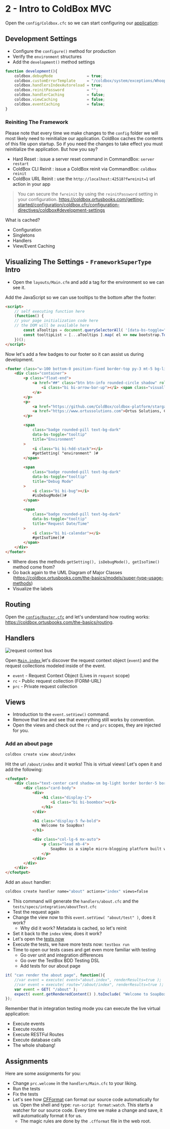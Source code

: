 # 2 - Intro to ColdBox MVC

Open the `config/Coldbox.cfc` so we can start configuring our [application](../src/config/Coldbox.cfc):

## Development Settings

* Configure the `configure()` method for production
* Verify the `environment` structures
* Add the `development()` method settings

```js
function development(){
    coldbox.debugMode               = true;
    coldbox.customErrorTemplate     = "/coldbox/system/exceptions/Whoops.cfm";
    coldbox.handlersIndexAutoreload = true;
    coldbox.reinitPassword          = "";
    coldbox.handlerCaching          = false;
    coldbox.viewCaching             = false;
    coldbox.eventCaching            = false;
}
```

### Reiniting The Framework

Please note that every time we make changes to the `config` folder we will most likely need to reinitialize our application. ColdBox caches the contents of this file upon startup. So if you need the changes to take effect you must reinitialize the application.  But how you say?

* Hard Reset : issue a server reset command in CommandBox: `server restart`
* ColdBox CLI Reinit : issue a ColdBox reinit via CommandBox: `coldbox reinit`
* ColdBox URL Reinit : use the `http://localhost:42518?fwreinit=1` url action in your app

> You can secure the `fwreinit` by using the `reinitPassword` setting in your configuration. https://coldbox.ortusbooks.com/getting-started/configuration/coldbox.cfc/configuration-directives/coldbox#development-settings

What is cached?

* Configuration
* Singletons
* Handlers
* View/Event Caching

## Visualizing The Settings - `FrameworkSuperType` Intro

* Open the `layouts/Main.cfm` and add a tag for the environment so we can see it.

Add the JavaScript so we can use tooltips to the bottom after the footer:

```html
<script>
    // self executing function here
    (function() {
    // your page initialization code here
    // the DOM will be available here
        const aTooltips = document.querySelectorAll( '[data-bs-toggle="tooltip"]' );
        const tooltipList = [...aTooltips ].map( el => new bootstrap.Tooltip( el ) );
    })();
</script>
```

Now let's add a few badges to our footer so it can assist us during development.

```html
<footer class="w-100 bottom-0 position-fixed border-top py-3 mt-5 bg-light">
    <div class="container">
        <p class="float-end">
            <a href="##" class="btn btn-info rounded-circle shadow" role="button">
                <i class="bi bi-arrow-bar-up"></i> <span class="visually-hidden">Top</span>
            </a>
        </p>
        <p>
            <a href="https://github.com/ColdBox/coldbox-platform/stargazers">ColdBox Platform</a> is a copyright-trademark software by
            <a href="https://www.ortussolutions.com">Ortus Solutions, Corp</a>
        </p>

        <span
            class="badge rounded-pill text-bg-dark"
            data-bs-toggle="tooltip"
            title="Environment"
        >
            <i class="bi bi-hdd-stack"></i>
            #getSetting( "environment" )#
        </span>

        <span
            class="badge rounded-pill text-bg-dark"
            data-bs-toggle="tooltip"
            title="Debug Mode"
        >
            <i class="bi bi-bug"></i>
            #isDebugMode()#
        </span>

        <span
            class="badge rounded-pill text-bg-dark"
            data-bs-toggle="tooltip"
            title="Request Date/Time"
        >
            <i class="bi bi-calendar"></i>
            #getIsoTime()#
        </span>
    </div>
</footer>
```

* Where does the methods `getSetting(), isDebugMode(), getIsoTime()` method come from?
* Go back again to the UML Diagram of Major Classes (https://coldbox.ortusbooks.com/the-basics/models/super-type-usage-methods)
* Visualize the labels

## Routing

Open the [`config/Router.cfc`](../src/config/Router.cfc) and let's understand how routing works: https://coldbox.ortusbooks.com/the-basics/routing.

## Handlers

![request context bus](https://2327111203-files.gitbook.io/~/files/v0/b/gitbook-legacy-files/o/assets%2F-LA-UVvJIdbk5Kfk3bDs%2F-LDfsMlLZNOBetOxbOpo%2F-LDfsVNFLpJa0J0ipVoy%2FRequestCollectionDataBus.jpg?generation=1527597114288895&alt=media "Request Context Bus")

Open [`Main.index` ](../src/handlers/Main.cfc) let's discover the request context object (`event`) and the request collections modeled inside of the event.

* `event`   - Request Context Object (Lives in `request` scope)
* `rc`      - Public request collection (FORM-URL)
* `prc`     - Private request collection

## Views

* Introduction to the `event.setView()` command.
* Remove that line and see that eveerything still works by convention.
* Open the views and check out the `rc` and `prc` scopes, they are injected for you.

### Add an about page

```bash
coldbox create view about/index
```

Hit the url `/about/index` and it works!  This is virtual views!  Let's open it and add the following:

```html
<cfoutput>
	<div class="text-center card shadow-sm bg-light border border-5 border-white">
		<div class="card-body">
			<div>
				<h1 class="display-1">
					<i class="bi bi-boombox"></i>
				</h1>
			</div>

			<h1 class="display-5 fw-bold">
				Welcome to SoapBox!
			</h1>

			<div class="col-lg-6 mx-auto">
				<p class="lead mb-4">
					SoapBox is a simple micro-blogging platform built with ColdBox!
				</p>
			</div>
		</div>
	</div>
</cfoutput>
```

Add an `about` handler:

```bash
coldbox create handler name="about" actions="index" views=false
```

* This command will generate the `handlers/about.cfc` and the `tests/specs/integration/aboutTest.cfc`
* Test the request again
* Change the view now to this `event.setView( "about/test" )`, does it work?
  * Why did it work? Metadata is cached, so let's reinit
* Set it back to the `index` view, does it work?
* Let's open the [tests now](../src/tests/specs/integration/aboutTest.cfc)
* Execute the tests, we have more tests now: `testbox run`
* Time to open our tests cases and get even more familiar with testing
    * Go over unit and integration differences
    * Go over the TestBox BDD Testing DSL
    * Add tests for our about page


```js
it( "can render the about page", function(){
    //var event = execute( event="about.index", renderResults=true );
    //var event = execute( route="/about/index", renderResults=true );
    var event = GET( "/about" );
    expect(	event.getRenderedContent() ).toInclude( "Welcome to SoapBox!" );
});
```

Remember that in integration testing mode you can execute the live virtual application:

* Execute events
* Execute routes
* Execute RESTFul Routes
* Execute database calls
* The whole shabang!

## Assignments

Here are some assignments for you:

* Change `prc.welcome` in the `handlers/Main.cfc` to your liking.
* Run the tests
* Fix the tests
* Let's see how [CFFormat](https://www.forgebox.io/view/commandbox-cfformat) can format our source code automatically for us.  Open the shell and type: `run-script format:watch`.  This starts a watcher for our source code.  Every time we make a change and save, it will automatically format it for us.
  * The magic rules are done by the `.cfformat` file in the web root.
